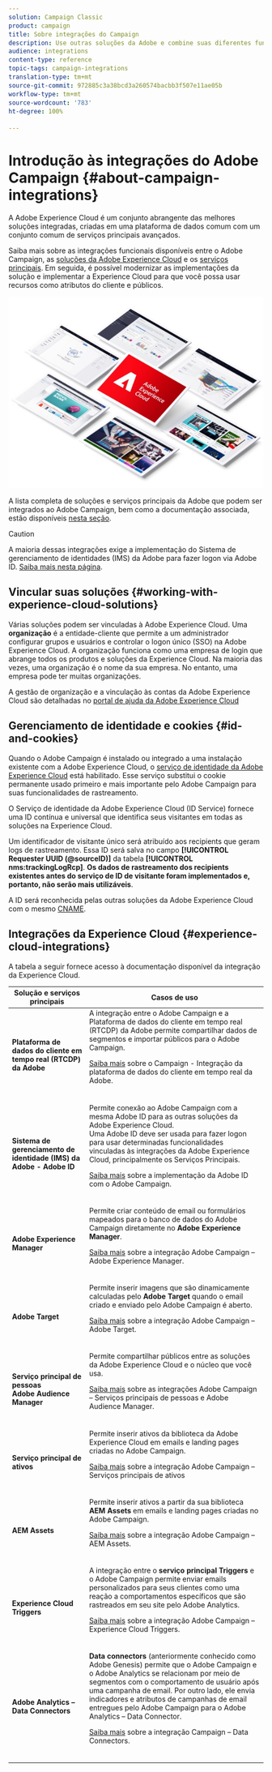 ```yaml
---
solution: Campaign Classic
product: campaign
title: Sobre integrações do Campaign
description: Use outras soluções da Adobe e combine suas diferentes funcionalidades com o Campaign.
audience: integrations
content-type: reference
topic-tags: campaign-integrations
translation-type: tm+mt
source-git-commit: 972885c3a38bcd3a260574bacbb3f507e11ae05b
workflow-type: tm+mt
source-wordcount: '783'
ht-degree: 100%

---
```



# Introdução às integrações do Adobe Campaign {#about-campaign-integrations}

A Adobe Experience Cloud é um conjunto abrangente das melhores soluções integradas, criadas em uma plataforma de dados comum com um conjunto comum de serviços principais avançados.

Saiba mais sobre as integrações funcionais disponíveis entre o Adobe Campaign, as [soluções da Adobe Experience Cloud](https://docs.adobe.com/content/help/pt-BR/core-services/interface/marketing-cloud-integrations.html) e os [serviços principais](https://docs.adobe.com/content/help/pt-BR/core-services/interface/about-core-services/core-services.html). Em seguida, é possível modernizar as implementações da solução e implementar a Experience Cloud para que você possa usar recursos como atributos do cliente e públicos.

![](assets/ExCloud-solutions.png)

A lista completa de soluções e serviços principais da Adobe que podem ser integrados ao Adobe Campaign, bem como a documentação associada, estão disponíveis [nesta seção](#experience-cloud-integrations).

>[!CAUTION]
>
>A maioria dessas integrações exige a implementação do Sistema de gerenciamento de identidades (IMS) da Adobe para fazer logon via Adobe ID. [Saiba mais nesta página](../../integrations/using/about-adobe-id.md).


## Vincular suas soluções {#working-with-experience-cloud-solutions}

Várias soluções podem ser vinculadas à Adobe Experience Cloud. Uma **organização** é a entidade-cliente que permite a um administrador configurar grupos e usuários e controlar o logon único (SSO) na Adobe Experience Cloud. A organização funciona como uma empresa de login que abrange todos os produtos e soluções da Experience Cloud. Na maioria das vezes, uma organização é o nome da sua empresa. No entanto, uma empresa pode ter muitas organizações.

A gestão de organização e a vinculação às contas da Adobe Experience Cloud são detalhadas no [portal de ajuda da Adobe Experience Cloud](https://docs.adobe.com/content/help/pt-BR/core-services/interface/manage-users-and-products/organizations.html)

## Gerenciamento de identidade e cookies {#id-and-cookies}

Quando o Adobe Campaign é instalado ou integrado a uma instalação existente com a Adobe Experience Cloud, o [serviço de identidade da Adobe Experience Cloud](https://docs.adobe.com/content/help/pt-BR/id-service/using/home.html) está habilitado. Esse serviço substitui o cookie permanente usado primeiro e mais importante pelo Adobe Campaign para suas funcionalidades de rastreamento.

O Serviço de identidade da Adobe Experience Cloud (ID Service) fornece uma ID contínua e universal que identifica seus visitantes em todas as soluções na Experience Cloud.

Um identificador de visitante único será atribuído aos recipients que geram logs de rastreamento. Essa ID será salva no campo **[!UICONTROL Requester UUID (@sourceID)]** da tabela **[!UICONTROL nms:trackingLogRcp]**. **Os dados de rastreamento dos recipients existentes antes do serviço de ID de visitante foram implementados e, portanto, não serão mais utilizáveis**.

A ID será reconhecida pelas outras soluções da Adobe Experience Cloud com o mesmo [CNAME](https://docs.adobe.com/content/help/pt-BR/id-service/using/reference/analytics-reference/cname.html).

## Integrações da Experience Cloud {#experience-cloud-integrations}

A tabela a seguir fornece acesso à documentação disponível da integração da Experience Cloud.

<table> 
 <thead> 
  <tr> 
   <th> Solução e serviços principais<br /> </th> 
   <th> Casos de uso<br /> </th> 
  </tr> 
 </thead> 
 <tbody> 
  <tr> 
   <td> <strong>Plataforma de dados do cliente em tempo real (RTCDP) da Adobe</strong><br /> </td> 
   <td> A integração entre o Adobe Campaign e a Plataforma de dados do cliente em tempo real (RTCDP) da Adobe permite compartilhar dados de segmentos e importar públicos para o Adobe Campaign.<br /> <p><a href="https://docs.adobe.com/content/help/pt-BR/experience-platform/rtcdp/destinations/destinations-cat/adobe-destinations/adobe-campaign-destination.html">Saiba mais</a> sobre o Campaign - Integração da plataforma de dados do cliente em tempo real da Adobe.</p><br /> </td> 
  </tr> 
  <tr> 
   <td> <strong>Sistema de gerenciamento de identidade (IMS) da Adobe - Adobe ID</strong><br />  </td> 
   <td> Permite conexão ao Adobe Campaign com a mesma Adobe ID para as outras soluções da Adobe Experience Cloud.<br /> Uma Adobe ID deve ser usada para fazer logon para usar determinadas funcionalidades vinculadas às integrações da Adobe Experience Cloud, principalmente os Serviços Principais.<br /> <p><a href="../../integrations/using/about-adobe-id.md">Saiba mais</a> sobre a implementação da Adobe ID com o Adobe Campaign.</p><br /> </td> 
  </tr> 
  <tr> 
   <td> <strong>Adobe Experience Manager</strong><br /> </td> 
   <td> Permite criar conteúdo de email ou formulários mapeados para o banco de dados do Adobe Campaign diretamente no <strong>Adobe Experience Manager</strong>.<br /> <p><a href="../../integrations/using/about-adobe-experience-manager.md">Saiba mais</a> sobre a integração Adobe Campaign – Adobe Experience Manager.</p><br /> </td> 
  </tr> 
  <tr> 
   <td> <strong>Adobe Target</strong><br /> </td> 
   <td> Permite inserir imagens que são dinamicamente calculadas pelo <strong>Adobe Target</strong> quando o email criado e enviado pelo Adobe Campaign é aberto.<br /> <p><a href="../../integrations/using/integrating-with-adobe-target.md">Saiba mais</a> sobre a integração Adobe Campaign – Adobe Target.</p><br /> </td> 
  </tr> 
  <tr> 
   <td> <strong>Serviço principal de pessoas</strong><br /> <strong>Adobe Audience Manager</strong><br /> </td> 
   <td> Permite compartilhar públicos entre as soluções da Adobe Experience Cloud e o núcleo que você usa.<br /> <p><a href="../../integrations/using/sharing-audiences-with-adobe-experience-cloud.md">Saiba mais</a> sobre as integrações Adobe Campaign – Serviços principais de pessoas e Adobe Audience Manager.</p><br /> </td> 
  </tr> 
  <tr> 
   <td> <strong>Serviço principal de ativos</strong><br /> </td> 
   <td> Permite inserir ativos da biblioteca da Adobe Experience Cloud em emails e landing pages criadas no Adobe Campaign.<br /> <p><a href="../../integrations/using/configuring-access-to-assets.md#integrating-with-experience-cloud-assets">Saiba mais</a> sobre a integração Adobe Campaign – Serviços principais de ativos</p><br /> </td> 
  </tr> 
  <tr> 
   <td> <strong>AEM Assets</strong><br /> </td> 
   <td> Permite inserir ativos a partir da sua biblioteca <strong>AEM Assets</strong> em emails e landing pages criadas no Adobe Campaign.<br /> <p><a href="../../integrations/using/configuring-access-to-assets.md#integrating-with-aem-assets">Saiba mais</a> sobre a integração Adobe Campaign – AEM Assets.</p><br /> </td> 
  </tr> 
  <tr> 
   <td> <strong>Experience Cloud Triggers</strong><br /> </td> 
   <td> A integração entre o <strong>serviço principal Triggers</strong> e o Adobe Campaign permite enviar emails personalizados para seus clientes como uma reação a comportamentos específicos que são rastreados em seu site pelo Adobe Analytics.<br /> <p><a href="https://helpx.adobe.com/br/campaign/kb/triggers-and-campaign.html">Saiba mais</a> sobre a integração Adobe Campaign – Experience Cloud Triggers.</p><br /> </td> 
  </tr> 
  <tr> 
   <td> <strong>Adobe Analytics – Data Connectors</strong><br /> </td> 
   <td> <strong>Data connectors</strong> (anteriormente conhecido como Adobe Genesis) permite que o Adobe Campaign e o Adobe Analytics se relacionam por meio de segmentos com o comportamento de usuário após uma campanha de email. Por outro lado, ele envia indicadores e atributos de campanhas de email entregues pelo Adobe Campaign para o Adobe Analytics – Data Connector.<br /> <p><a href="../../platform/using/adobe-analytics-data-connector.md">Saiba mais</a> sobre a integração Campaign – Data Connectors.</p><br /> </td> 
  </tr> 
 </tbody> 
</table>

